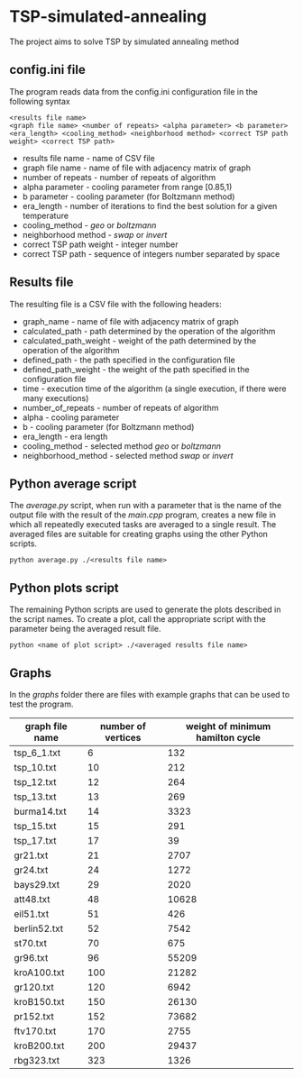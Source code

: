 # TSP-simulated-annealing

The project aims to solve TSP by simulated annealing method

## config.ini file

The program reads data from the config.ini configuration file in the following syntax

```
<results file name>
<graph file name> <number of repeats> <alpha parameter> <b parameter> <era_length> <cooling_method> <neighborhood method> <correct TSP path weight> <correct TSP path> 
```
- results file name - name of CSV file
- graph file name - name of file with adjacency matrix of graph
- number of repeats - number of repeats of algorithm
- alpha parameter - cooling parameter from range [0.85,1)
- b parameter - cooling parameter (for Boltzmann method)
- era_length - number of iterations to find the best solution for a given temperature
- cooling_method - *geo* or *boltzmann*
- neighborhood method - *swap* or *invert*
- correct TSP path weight - integer number
- correct TSP path - sequence of integers number separated by space

## Results file

The resulting file is a CSV file with the following headers:
- graph_name - name of file with adjacency matrix of graph
- calculated_path - path determined by the operation of the algorithm
- calculated_path_weight - weight of the path determined by the operation of the algorithm
- defined_path - the path specified in the configuration file
- defined_path_weight - the weight of the path specified in the configuration file
- time - execution time of the algorithm (a single execution, if there were many executions)
- number_of_repeats - number of repeats of algorithm
- alpha - cooling parameter
- b - cooling parameter (for Boltzmann method)
- era_length - era length
- cooling_method - selected method *geo* or *boltzmann*
- neighborhood_method - selected method *swap* or *invert*

## Python average script

The *average.py* script, when run with a parameter that is the name of the output file with the result of the *main.cpp* program, creates a new file in which all repeatedly executed tasks are averaged to a single result.
The averaged files are suitable for creating graphs using the other Python scripts.
```
python average.py ./<results file name>
```

## Python plots script

The remaining Python scripts are used to generate the plots described in the script names. To create a plot, call the appropriate script with the parameter being the averaged result file.
```
python <name of plot script> ./<averaged results file name>

```
## Graphs

In the *graphs* folder there are files with example graphs that can be used to test the program.

| graph file name | number of vertices | weight of minimum hamilton cycle |
|-----------------|--------------------|----------------------------------|
| tsp\_6\_1.txt   | 6                  | 132                              | 
| tsp\_10.txt     | 10                 | 212                              |
| tsp\_12.txt     | 12                 | 264                              | 
| tsp\_13.txt     | 13                 | 269                              |
| burma14.txt     | 14                 | 3323                             |  
| tsp\_15.txt     | 15                 | 291                              | 
| tsp\_17.txt     | 17                 | 39                               |   
| gr21.txt        | 21                 | 2707                             |   
| gr24.txt        | 24                 | 1272                             |  
| bays29.txt      | 29                 | 2020                             |    
| att48.txt       | 48                 | 10628                            |    
| eil51.txt       | 51                 | 426                              |   
| berlin52.txt    | 52                 | 7542                             |   
| st70.txt        | 70                 | 675                              |   
| gr96.txt        | 96                 | 55209                            |   
| kroA100.txt     | 100                | 21282                            |   
| gr120.txt       | 120                | 6942                             | 
| kroB150.txt     | 150                | 26130                            |   
| pr152.txt       | 152                | 73682                            |   
| ftv170.txt      | 170                | 2755                             |  
| kroB200.txt     | 200                | 29437                            |   
| rbg323.txt      | 323                | 1326                             |  